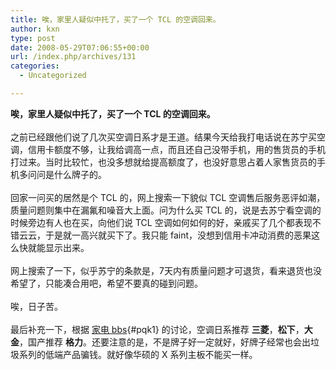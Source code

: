 ```yaml
---
title: 唉，家里人疑似中托了，买了一个 TCL 的空调回来。
author: kxn
type: post
date: 2008-05-29T07:06:55+00:00
url: /index.php/archives/131
categories:
  - Uncategorized

---
```

<b id="hc:i0">唉，家里人疑似中托了，买了一个 TCL 的空调回来。</b><br id="hqwj0" /><br id="hqwj1" />之前已经跟他们说了几次买空调日系才是王道。结果今天给我打电话说在苏宁买空调，信用卡额度不够，让我给调高一点，而且还自己没带手机，用的售货员的手机打过来。当时比较忙，也没多想就给提高额度了，也没好意思占着人家售货员的手机多问问是什么牌子的。<br id="mt010" /><br id="mt011" />回家一问买的居然是个 TCL 的，网上搜索一下貌似 TCL 空调售后服务恶评如潮，质量问题则集中在漏氟和噪音大上面。问为什么买 TCL 的，说是去苏宁看空调的时候旁边有人也在买，向他们说 TCL 空调如何如何的好，亲戚买了几个都表现不错云云，于是就一高兴就买下了。我只能 faint，没想到信用卡冲动消费的恶果这么快就能显示出来。<br id="w77.0" /><br id="zq6q0" />网上搜索了一下，似乎苏宁的条款是，7天内有质量问题才可退货，看来退货也没希望了，只能凑合用吧，希望不要真的碰到问题。<br id="zq6q1" /><br id="w77.1" />唉，日子苦。<br id="tpnl0" /><br id="tpnl1" />最后补充一下，根据 [家电 bbs][1]{#pqk1} 的讨论，空调日系推荐 <b id="n1h70">三菱</b>，<b id="n1h71">松下</b>，<b id="n1h72">大金</b>，国产推荐 <b id="n1h73">格力</b>。还要注意的是，不是牌子好一定就好，好牌子经常也会出垃圾系列的低端产品骗钱。就好像华硕的 X 系列主板不能买一样。<br id="ke951" /><br id="ke952" /><br id="bf4x0" />

 [1]: http://www.jd-bbs.com "家电 bbs"